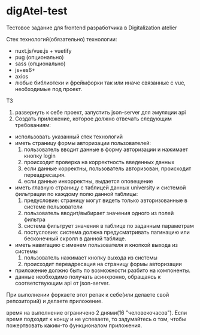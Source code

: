 # digAtel-test
Тестовое задание для frontend разработчика в Digitalization atelier

Стек технологий(обязательно)
технологии:

- nuxt.js/vue.js + vuetify
- pug (опционально)
- sass (опционально)
- js+es6+
- axios
- любые библиотеки и фреймфорки так или иначе связанные с vue, необходимые под проект.

ТЗ
1) развернуть к себе проект, запустить json-server для эмуляции api
2) Создать приложение, которое должно отвечать следующим требованиям:
  - использовать указанный стек технологий
  - иметь страницу формы авторизации пользователей:  
      1. пользователь вводит данные в форму авторизации и нажимает кнопку login
      2. происходит проверка на корректность введенных данных
      3. если данные корректны, пользователь авторизован, происходит переадресация.
      4. если данные инкорректны, выдается оповещение
  - иметь главную страницу с таблицей данных university и системой фильтрации по каждому полю данной таблицы:
      1. предусловие: страницу могут видеть только авторизованные в системе пользователи
      2. пользователь вводит/выбирает значения одного из полей фильтра
      3. система фильтрует значения в таблице по заданным параметрам
      4. постусловие: система должна предусматривать пагинацию или бесконечный скролл в данной таблице.
  - иметь навигацию с именем пользователя и кнопкой выхода из системы
      1. пользователь нажимает кнопку выхода из системы
      2. происходит переадресация на страницу формы авторизации
  - приложение должно быть по возможности разбито на компоненты.
  - данные необходимо получать асинхронно, обращаясь к соответствующим api от json-server.
  

При выполнении форкаете этот репак к себе(или делаете свой репозиторий) и делаете приложение.

время на выполнение ограничено 2 днями(16 "человекочасов"). Если время подходит к концу и не успеваете, то задумайтесь о том, чтобы пожертвовать каким-то функционалом приложения.
